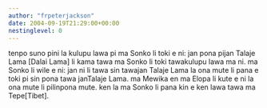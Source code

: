 ```yaml
---
author: "frpeterjackson"
date: 2004-09-19T21:29:00+00:00
nestinglevel: 0
---
```

tenpo suno pini la kulupu lawa pi ma Sonko li toki e ni: jan pona pijan Talaje Lama \[Dalai Lama\] li kama tawa ma Sonko li toki tawakulupu lawa ma ni. ma Sonko li wile e ni: jan ni li tawa sin tawajan Talaje Lama la ona mute li pana e toki pi sin pona tawa janTalaje Lama. ma Mewika en ma Elopa li kute e ni la ona mute li pilinpona mute. ken la ma Sonko li pana kin e ken lawa tawa ma Tepe\[Tibet\].